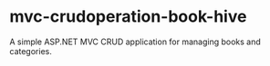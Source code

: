 # mvc-crudoperation-book-hive
A simple ASP.NET MVC CRUD application for managing books and categories.
